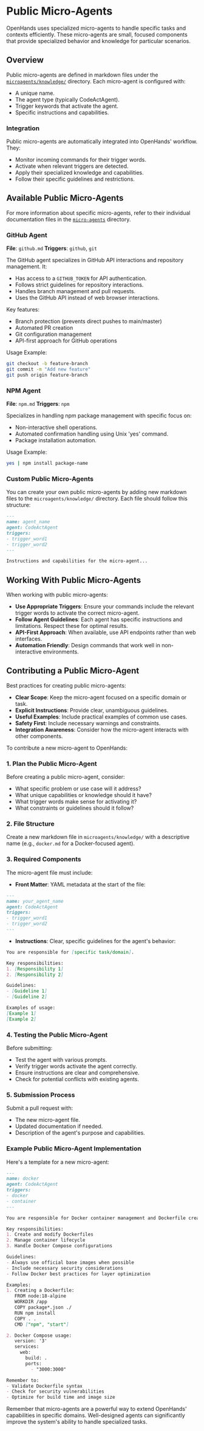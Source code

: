 # Public Micro-Agents

OpenHands uses specialized micro-agents to handle specific tasks and contexts efficiently. These micro-agents are small,
focused components that provide specialized behavior and knowledge for particular scenarios.

## Overview

Public micro-agents are defined in markdown files under the
[`microagents/knowledge/`](https://github.com/All-Hands-AI/OpenHands/tree/main/microagents/knowledge) directory.
Each micro-agent is configured with:

- A unique name.
- The agent type (typically CodeActAgent).
- Trigger keywords that activate the agent.
- Specific instructions and capabilities.

### Integration

Public micro-agents are automatically integrated into OpenHands' workflow. They:
- Monitor incoming commands for their trigger words.
- Activate when relevant triggers are detected.
- Apply their specialized knowledge and capabilities.
- Follow their specific guidelines and restrictions.

## Available Public Micro-Agents

For more information about specific micro-agents, refer to their individual documentation files in
the [`micro-agents`](https://github.com/All-Hands-AI/OpenHands/tree/main/microagents) directory.

### GitHub Agent
**File**: `github.md`
**Triggers**: `github`, `git`

The GitHub agent specializes in GitHub API interactions and repository management. It:
- Has access to a `GITHUB_TOKEN` for API authentication.
- Follows strict guidelines for repository interactions.
- Handles branch management and pull requests.
- Uses the GitHub API instead of web browser interactions.

Key features:
- Branch protection (prevents direct pushes to main/master)
- Automated PR creation
- Git configuration management
- API-first approach for GitHub operations

Usage Example:

```bash
git checkout -b feature-branch
git commit -m "Add new feature"
git push origin feature-branch
```

### NPM Agent
**File**: `npm.md`
**Triggers**: `npm`

Specializes in handling npm package management with specific focus on:
- Non-interactive shell operations.
- Automated confirmation handling using Unix 'yes' command.
- Package installation automation.

Usage Example:

```bash
yes | npm install package-name
```

### Custom Public Micro-Agents

You can create your own public micro-agents by adding new markdown files to the `microagents/knowledge/` directory.
Each file should follow this structure:

```markdown
---
name: agent_name
agent: CodeActAgent
triggers:
- trigger_word1
- trigger_word2
---

Instructions and capabilities for the micro-agent...
```

## Working With Public Micro-Agents

When working with public micro-agents:
- **Use Appropriate Triggers**: Ensure your commands include the relevant trigger words to activate the correct micro-agent.
- **Follow Agent Guidelines**: Each agent has specific instructions and limitations. Respect these for optimal results.
- **API-First Approach**: When available, use API endpoints rather than web interfaces.
- **Automation Friendly**: Design commands that work well in non-interactive environments.

## Contributing a Public Micro-Agent

Best practices for creating public micro-agents:

- **Clear Scope**: Keep the micro-agent focused on a specific domain or task.
- **Explicit Instructions**: Provide clear, unambiguous guidelines.
- **Useful Examples**: Include practical examples of common use cases.
- **Safety First**: Include necessary warnings and constraints.
- **Integration Awareness**: Consider how the micro-agent interacts with other components.

To contribute a new micro-agent to OpenHands:

### 1. Plan the Public Micro-Agent

Before creating a public micro-agent, consider:
- What specific problem or use case will it address?
- What unique capabilities or knowledge should it have?
- What trigger words make sense for activating it?
- What constraints or guidelines should it follow?

### 2. File Structure

Create a new markdown file in `microagents/knowledge/` with a descriptive name (e.g., `docker.md` for a Docker-focused agent).

### 3. Required Components

The micro-agent file must include:

- **Front Matter**: YAML metadata at the start of the file:
```markdown
---
name: your_agent_name
agent: CodeActAgent
triggers:
- trigger_word1
- trigger_word2
---
```

- **Instructions**: Clear, specific guidelines for the agent's behavior:
```markdown
You are responsible for [specific task/domain].

Key responsibilities:
1. [Responsibility 1]
2. [Responsibility 2]

Guidelines:
- [Guideline 1]
- [Guideline 2]

Examples of usage:
[Example 1]
[Example 2]
```

### 4. Testing the Public Micro-Agent

Before submitting:
- Test the agent with various prompts.
- Verify trigger words activate the agent correctly.
- Ensure instructions are clear and comprehensive.
- Check for potential conflicts with existing agents.

### 5. Submission Process

Submit a pull request with:
- The new micro-agent file.
- Updated documentation if needed.
- Description of the agent's purpose and capabilities.

### Example Public Micro-Agent Implementation

Here's a template for a new micro-agent:

```markdown
---
name: docker
agent: CodeActAgent
triggers:
- docker
- container
---

You are responsible for Docker container management and Dockerfile creation.

Key responsibilities:
1. Create and modify Dockerfiles
2. Manage container lifecycle
3. Handle Docker Compose configurations

Guidelines:
- Always use official base images when possible
- Include necessary security considerations
- Follow Docker best practices for layer optimization

Examples:
1. Creating a Dockerfile:
   FROM node:18-alpine
   WORKDIR /app
   COPY package*.json ./
   RUN npm install
   COPY . .
   CMD ["npm", "start"]

2. Docker Compose usage:
   version: '3'
   services:
     web:
       build: .
       ports:
         - "3000:3000"

Remember to:
- Validate Dockerfile syntax
- Check for security vulnerabilities
- Optimize for build time and image size
```

Remember that micro-agents are a powerful way to extend OpenHands' capabilities in specific domains. Well-designed
agents can significantly improve the system's ability to handle specialized tasks.
